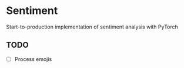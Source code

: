 # Sentiment

Start-to-production implementation of sentiment analysis with PyTorch

## TODO

- [ ] Process emojis